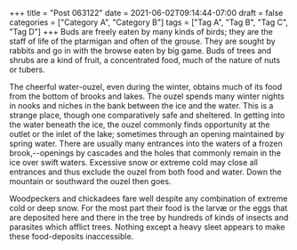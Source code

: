 +++
title = "Post 063122"
date = 2021-06-02T09:14:44-07:00
draft = false
categories = ["Category A", "Category B"]
tags = ["Tag A", "Tag B", "Tag C", "Tag D"]
+++
Buds are freely eaten by many kinds of birds; they are the staff of life of the ptarmigan and often of the grouse. They are sought by rabbits and go in with the browse eaten by big game. Buds of trees and shrubs are a kind of fruit, a concentrated food, much of the nature of nuts or tubers.

The cheerful water-ouzel, even during the winter, obtains much of its food from the bottom of brooks and lakes. The ouzel spends many winter nights in nooks and niches in the bank between the ice and the water. This is a strange place, though one comparatively safe and sheltered. In getting into the water beneath the ice, the ouzel commonly finds opportunity at the outlet or the inlet of the lake; sometimes through an opening maintained by spring water. There are usually many entrances into the waters of a frozen brook,--openings by cascades and the holes that commonly remain in the ice over swift waters. Excessive snow or extreme cold may close all entrances and thus exclude the ouzel from both food and water. Down the mountain or southward the ouzel then goes.

Woodpeckers and chickadees fare well despite any combination of extreme cold or deep snow. For the most part their food is the larvæ or the eggs that are deposited here and there in the tree by hundreds of kinds of insects and parasites which afflict trees. Nothing except a heavy sleet appears to make these food-deposits inaccessible.

